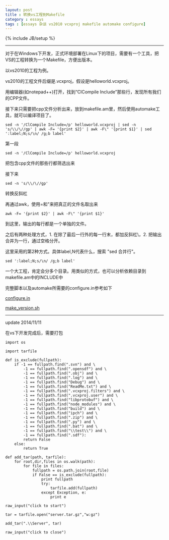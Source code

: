 ```yaml
---
layout: post
title : 转换vs工程到Makefile
category : essays
tags : [essays 杂谈 vs2010 vcxproj makefile automake configure]
---
```

{% include JB/setup %}

---

对于在Windows下开发，正式环境部署在Linux下的项目，需要有一个工具，把VS的工程转换为一个Makefile，方便出版本。

以vs2010的工程为例。

vs2010的工程文件后缀是.vcxproj，假设是helloworld.vcxproj。

用编辑器(如notepad++)打开，找到“ClCompile Include”那些行，发现所有我们的CPP文件。

接下来只需要把cpp文件分析出来，放到makefile.am里，然后使用automake工具，就可以编译项目了。

    sed -n '/ClCompile Include=/p' helloworld.vcxproj | sed -n 's/\\/\//gp' | awk -F= '{print $2}' | awk -F\" '{print $1}' | sed ':label;N;s/\n/ /g;b label'
    
第一段   

    sed -n '/ClCompile Include=/p' helloworld.vcxproj
    
把包含cpp文件的那些行都筛选出来

接下来

    sed -n 's/\\/\//gp'
    
转换反斜杠

再通过awk，使用=和"来把真正的文件名取出来

    awk -F= '{print $2}' | awk -F\" '{print $1}'
    
到这里，输出的每行都是一个单独的文件。

之后有两种处理方式，1. 在除了最后一行外的每一行末，都加反斜杠\，2. 把输出合并为一行，通过空格分开。

这里采用的第2种方式。具体label,N代表什么，搜索 "sed 合并行"。
    
    sed ':label;N;s/\n/ /g;b label'
    
一个大工程，肯定会分多个目录。用类似的方式，也可以分析依赖目录到makefile.am中的INCLUDE中

完整脚本以及automake所需要的configure.in参考如下

[configure.in](https://gist.github.com/zhuzhonghua/84a680e49ad9088731a7)

[make_version.sh](https://gist.github.com/zhuzhonghua/5d8e9796eb8e8664468e)

---

update 2014/11/11

在vs下开发完成后，需要打包

	import os
	
	import tarfile
	
	def is_exclude(fullpath):
		if -1 == fullpath.find(".svn") and \
			-1 == fullpath.find(".opensdf") and \
			-1 == fullpath.find(".obj") and \
			-1 == fullpath.find(".log") and \
			-1 == fullpath.find("Debug") and \
			-1 == fullpath.find("ReadMe.txt") and \
			-1 == fullpath.find(".vcxproj.filters") and \
			-1 == fullpath.find(".vcxproj.user") and \
			-1 == fullpath.find("libprotobuf") and \
			-1 == fullpath.find("node_modules") and \
			-1 == fullpath.find("build") and \
			-1 == fullpath.find("ipch") and \
			-1 == fullpath.find(".zip") and \
			-1 == fullpath.find(".py") and \
			-1 == fullpath.find(".bat") and \
			-1 == fullpath.find("\\test\\") and \
			-1 == fullpath.find(".sdf"):
			return False
		else:
			return True
	
	def add_tar(path, tarfile):
		for root,dir,files in os.walk(path):
			for file in files:
				fullpath = os.path.join(root,file)		
				if False == is_exclude(fullpath):
					print fullpath
					try:
						tarfile.add(fullpath)
					except Exception, e:
						print e
	
	raw_input("click to start")
	
	tar = tarfile.open("server.tar.gz","w:gz")
	
	add_tar(".\\Server", tar)
	
	raw_input("click to close")
